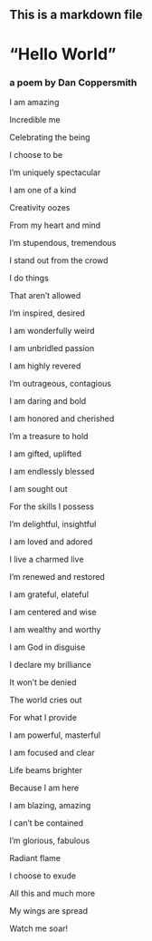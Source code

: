 ## This is a markdown file


# “Hello World”
### a poem by Dan Coppersmith


I am amazing

Incredible me

Celebrating the being

I choose to be


I’m uniquely spectacular

I am one of a kind

Creativity oozes

From my heart and mind


I’m stupendous, tremendous

I stand out from the crowd

I do things

That aren’t allowed


I’m inspired, desired

I am wonderfully weird

I am unbridled passion

I am highly revered


I’m outrageous, contagious

I am daring and bold

I am honored and cherished

I’m a treasure to hold


I am gifted, uplifted

I am endlessly blessed

I am sought out

For the skills I possess


I’m delightful, insightful

I am loved and adored

I live a charmed live

I’m renewed and restored


I am grateful, elateful

I am centered and wise

I am wealthy and worthy

I am God in disguise


I declare my brilliance

It won’t be denied

The world cries out

For what I provide


I am powerful, masterful

I am focused and clear

Life beams brighter

Because I am here


I am blazing, amazing

I can’t be contained

I’m glorious, fabulous

Radiant flame


I choose to exude

All this and much more

My wings are spread

Watch me soar!